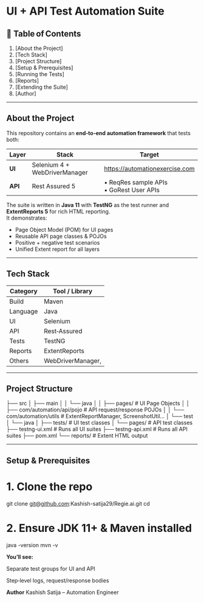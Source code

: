 # UI + API Test Automation Suite


## 📑 Table of Contents
1. [About the Project]
2. [Tech Stack]
3. [Project Structure]
4. [Setup & Prerequisites]
5. [Running the Tests]
6. [Reports]
7. [Extending the Suite]
8. [Author]

---

## About the Project
This repository contains an **end‑to‑end automation framework** that tests both:

| Layer | Stack | Target |
|-------|-------|--------|
| **UI** | Selenium 4 + WebDriverManager | https://automationexercise.com |
| **API** | Rest Assured 5 | • ReqRes sample APIs <br>• GoRest User APIs |

The suite is written in **Java 11** with **TestNG** as the test runner and **ExtentReports 5** for rich HTML reporting.  
It demonstrates:

- Page Object Model (POM) for UI pages  
- Reusable API page classes & POJOs  
- Positive + negative test scenarios  
- Unified Extent report for all layers  

---

## Tech Stack
| Category | Tool / Library | 
|----------|----------------|
| Build    | Maven          | 
| Language | Java           |
| UI       | Selenium       | 
| API      | Rest‑Assured   | 
| Tests    | TestNG         | 
| Reports  | ExtentReports  | 
| Others   | WebDriverManager, 

---

## Project Structure

├── src
│ ├── main
│ │ └── java
│ │ ├── pages/ # UI Page Objects
│ │ ├── com/automation/api/pojo # API request/response POJOs
│ │ └── com/automation/utils # ExtentReportManager, ScreenshotUtil…
│ └── test
│ └── java
│ ├── tests/ # UI test classes
│ └── pages/ # API test classes
├── testng-ui.xml # Runs all UI suites
├── testng-api.xml # Runs all API suites
├── pom.xml
└── reports/ # Extent HTML output


---

## Setup & Prerequisites
# 1. Clone the repo
git clone git@github.com:Kashish-satija29/Regie.ai.git
cd <repo>

# 2. Ensure JDK 11+ & Maven installed
java -version
mvn -v

**You’ll see:**

Separate test groups for UI and API

Step‑level logs, request/response bodies

**Author**
Kashish Satija – Automation Engineer
